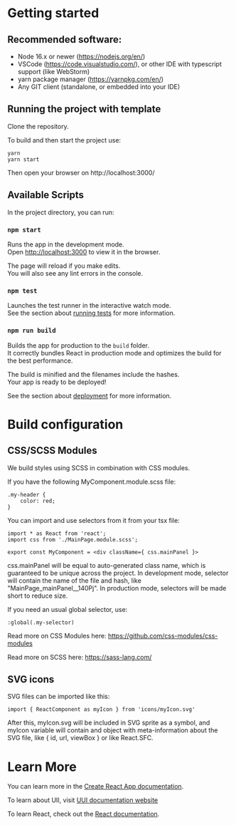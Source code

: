 # Getting started

## Recommended software:

- Node 16.x or newer (https://nodejs.org/en/)
- VSCode (https://code.visualstudio.com/), or other IDE with typescript support (like WebStorm)
- yarn package manager (https://yarnpkg.com/en/)
- Any GIT client (standalone, or embedded into your IDE)

## Running the project with template

Clone the repository.

To build and then start the project use:

```
yarn
yarn start
```

Then open your browser on http://localhost:3000/

## Available Scripts

In the project directory, you can run:

### `npm start`

Runs the app in the development mode.\
Open [http://localhost:3000](http://localhost:3000) to view it in the browser.

The page will reload if you make edits.\
You will also see any lint errors in the console.

### `npm test`

Launches the test runner in the interactive watch mode.\
See the section about [running tests](https://facebook.github.io/create-react-app/docs/running-tests) for more information.

### `npm run build`

Builds the app for production to the `build` folder.\
It correctly bundles React in production mode and optimizes the build for the best performance.

The build is minified and the filenames include the hashes.\
Your app is ready to be deployed!

See the section about [deployment](https://facebook.github.io/create-react-app/docs/deployment) for more information.

# Build configuration

## CSS/SCSS Modules

We build styles using SCSS in combination with CSS modules.

If you have the following MyComponent.module.scss file:

```
.my-header {
    color: red;
}
```

You can import and use selectors from it from your tsx file:

```
import * as React from 'react';
import css from './MainPage.module.scss';

export const MyComponent = <div className={ css.mainPanel }>
```

css.mainPanel will be equal to auto-generated class name, which is guaranteed to be unique across the project. In development mode, selector will contain the name of the file and hash, like "MainPage_mainPanel\_\_140Pj". In production mode, selectors will be made short to reduce size.

If you need an usual global selector, use:

```
:global(.my-selector)
```

Read more on CSS Modules here: https://github.com/css-modules/css-modules

Read more on SCSS here: https://sass-lang.com/

## SVG icons

SVG files can be imported like this:

```
import { ReactComponent as myIcon } from 'icons/myIcon.svg'
```

After this, myIcon.svg will be included in SVG sprite as a symbol, and myIcon variable will contain and object with meta-information about the SVG file, like { id, url, viewBox } or like React.SFC.

[comment]: <> (## Working the .NET/Java server)

[comment]: <> (By default, the project is configured to run without the server &#40;like .NET/Java-based REST APIs&#41;.)

[comment]: <> (Usually, back-end project serves static assets as well as it's REST APIs. Considering this, when you'll get back-end server running, you need to change some settings:)

[comment]: <> (- make sure your server can serve static files from /built path.)

[comment]: <> (- the app uses Single Page Application approach, so routing is done at client-side. To support this, you'll need to tweak your server-side routing so any unknown path &#40;like /home&#41; serves the /built/index.html file content)

[comment]: <> (- on developers machines, setup the server to run on some spare port &#40;like 44301&#41;)

[comment]: <> (- Back-end developers can use "yarn build" after getting the source, to get recent version of UI scripts)

[comment]: <> (- On your build/CI script use "yarn prod" command to build the bundle.js.)

# Learn More

You can learn more in the [Create React App documentation](https://facebook.github.io/create-react-app/docs/getting-started).

To learn about UII, visit [UUI documentation website](https://uui.epam.com/)

To learn React, check out the [React documentation](https://reactjs.org/).
